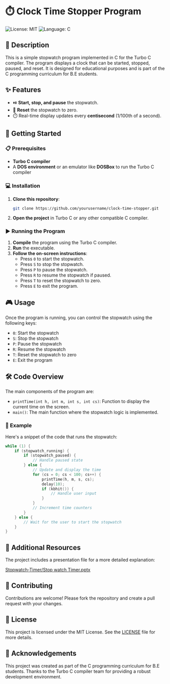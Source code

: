 # ⏱️ Clock Time Stopper Program

![License: MIT](https://img.shields.io/badge/License-MIT-blue.svg)
![Language: C](https://img.shields.io/badge/Language-C-blue.svg)

## 📜 Description
This is a simple stopwatch program implemented in C for the Turbo C compiler. The program displays a clock that can be started, stopped, paused, and reset. It is designed for educational purposes and is part of the C programming curriculum for B.E students.

## ✨ Features
- ⏯️ **Start, stop, and pause** the stopwatch.
- 🔄 **Reset** the stopwatch to zero.
- ⏱️ Real-time display updates every **centisecond** (1/100th of a second).

## 🚀 Getting Started

### 📋 Prerequisites
- **Turbo C compiler**
- A **DOS environment** or an emulator like **DOSBox** to run the Turbo C compiler

### 💻 Installation
1. **Clone this repository**:
    ```sh
    git clone https://github.com/yourusername/clock-time-stopper.git
    ```
2. **Open the project** in Turbo C or any other compatible C compiler.

### ▶️ Running the Program
1. **Compile** the program using the Turbo C compiler.
2. **Run** the executable.
3. **Follow the on-screen instructions**:
   - Press `0` to start the stopwatch.
   - Press `S` to stop the stopwatch.
   - Press `P` to pause the stopwatch.
   - Press `R` to resume the stopwatch if paused.
   - Press `T` to reset the stopwatch to zero.
   - Press `E` to exit the program.

## 🎮 Usage
Once the program is running, you can control the stopwatch using the following keys:
- `0`: Start the stopwatch
- `S`: Stop the stopwatch
- `P`: Pause the stopwatch
- `R`: Resume the stopwatch
- `T`: Reset the stopwatch to zero
- `E`: Exit the program

## 🛠️ Code Overview
The main components of the program are:
- `printTime(int h, int m, int s, int cs)`: Function to display the current time on the screen.
- `main()`: The main function where the stopwatch logic is implemented.

### 📄 Example
Here's a snippet of the code that runs the stopwatch:
```c
while (1) {
    if (stopwatch_running) {
        if (stopwatch_paused) {
            // Handle paused state
        } else {
            // Update and display the time
            for (cs = 0; cs < 100; cs++) {
                printTime(h, m, s, cs);
                delay(10);
                if (kbhit()) {
                    // Handle user input
                }
            }
            // Increment time counters
        }
    } else {
        // Wait for the user to start the stopwatch
    }
}
```
## 📂 Additional Resources
The project includes a presentation file for a more detailed explanation:

[Stopwatch-Timer/Stop watch Timer.pptx](Stopwatch-Timer/Stop%20watch%20Timer.pptx)


## 🤝 Contributing
Contributions are welcome! Please fork the repository and create a pull request with your changes.

## 📜 License
This project is licensed under the MIT License. See the [LICENSE](LICENSE) file for more details.

## 🙏 Acknowledgements
This project was created as part of the C programming curriculum for B.E students.
Thanks to the Turbo C compiler team for providing a robust development environment.
